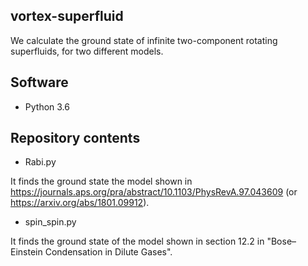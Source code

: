 ## vortex-superfluid

We calculate the ground state of infinite two-component rotating superfluids, for two different
models.

## Software

* Python 3.6

## Repository contents

* Rabi.py

It finds the ground state the model shown in https://journals.aps.org/pra/abstract/10.1103/PhysRevA.97.043609 (or https://arxiv.org/abs/1801.09912).

* spin_spin.py

It finds the ground state of the model shown in section 12.2 in "Bose–Einstein Condensation in Dilute Gases".
